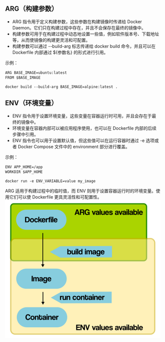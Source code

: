 ## ARG（构建参数）

- ARG 指令用于定义构建参数，这些参数在构建镜像时传递给 Docker Daemon。它们只在构建过程中存在，并且不会保存在最终的镜像中。
- 构建参数可用于在构建过程中动态地设置一些值，例如软件版本号、下载地址等，从而使镜像的构建更灵活和可配置。
- 构建参数可以通过 --build-arg 标志传递给 docker build 命令，并且可以在 Dockerfile 内部通过 ${参数名} 的形式进行引用。

示例：
```
ARG BASE_IMAGE=ubuntu:latest
FROM $BASE_IMAGE
```
```
docker build --build-arg BASE_IMAGE=alpine:latest .
```

## ENV（环境变量）

- ENV 指令用于设置环境变量，这些变量在容器运行时可用，并且会存在于最终的镜像中。
- 环境变量在容器内部可以被应用程序使用，也可以在 Dockerfile 内部的后续步骤中引用。
- ENV 指令也可以用于设置默认值，但这些值可以在运行容器时通过 -e 选项或者 Docker Compose 文件中的 environment 部分进行覆盖。

示例：
```
ENV APP_HOME=/app
WORKDIR $APP_HOME
```
```
docker run -e ENV_VARIABLE=value my_image
```

ARG 适用于构建过程中的临时值，而 ENV 则用于设置容器运行时的环境变量。使用它们可以使 Dockerfile 更具灵活性和可配置性。
![](img/docker_environment_build_args.webp)